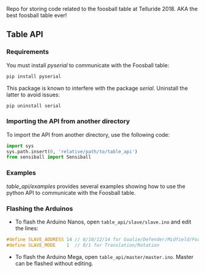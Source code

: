 Repo for storing code related to the foosball table at Telluride 2018.  AKA the best foosball table ever!

## Table API

### Requirements

You must install *pyserial* to communicate with the Foosball table:
```sh
pip install pyserial
```
This package is known to interfere with the package *serial*. Uninstall the latter to avoid issues:
```sh
pip uninstall serial
```

### Importing the API from another directory

To import the API from another directory, use the following code:
```py
import sys
sys.path.insert(0, 'relative/path/to/table_api')
from sensiball import Sensiball
```

### Examples

*table_api/examples* provides several examples showing how to use the python API to communicate with the Foosball table.

### Flashing the Arduinos

- To flash the Arduino Nanos, open `table_api/slave/slave.ino` and edit the lines:
```c
#define SLAVE_ADDRESS 14 // 8/10/12/14 for Goalie/Defender/Midfield/Forward
#define SLAVE_MODE    1  // 0/1 for Translation/Rotation
```

- To flash the Arduino Mega, open `table_api/master/master.ino`. Master can be flashed without editing.

